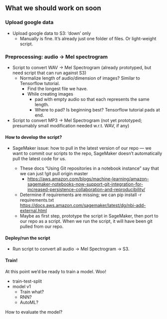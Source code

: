 ## What we should work on soon

### Upload google data

- Upload google data to S3: ‘down’ only
  - Manually is fine. It’s already just one folder of files. Or light-weight script.

### Preprocessing: audio -> Mel spectrogram

- Script to convert WAV -> Mel Spectrogram (already prototyped, but need script that can run against S3)
  - Normalize length of audio/dimension of images? Similar to Tensorflow tutorial.
    - Find the longest file we have.
    - While creating images
      - pad with empty audio so that each represents the same length.
      - Where to pad? Is beginning best? Tensorflow tutorial pads at end.
- Script to convert MP3 -> Mel Spectrogram (not yet prototyped; presumably small modification needed w.r.t. WAV, if any)

#### How to develop the script?

- SageMaker issue: how to pull in the latest version of our repo — we want to commit our scripts to the repo, SageMaker doesn’t automatically pull the latest code for us.

  - These docs “Using Git repositories in a notebook instance” say that we can just !git pull origin master
    - https://aws.amazon.com/blogs/machine-learning/amazon-sagemaker-notebooks-now-support-git-integration-for-increased-persistence-collaboration-and-reproducibility/
  - Determine if requirements are missing; we can pip install -r requirements.txt https://docs.aws.amazon.com/sagemaker/latest/dg/nbi-add-external.html
  - Maybe as first step, prototype the script in SageMaker, then port to our repo as a script. When we run the script, it will have been git pulled from our repo.

#### Deploy/run the script

- Run script to convert all audio -> Mel Spectrogram -> S3.

#### Train!

At this point we’d be ready to train a model. Woo!

- train-test-split
- model v1
  - Train what?
  - RNN?
  - AutoML?

How to evaluate the model?
